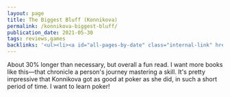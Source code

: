 ```yaml
---
layout: page
title: The Biggest Bluff (Konnikova)
permalink: /konnikova-biggest-bluff/
publication_date: 2021-05-30
tags: reviews,games
backlinks: '<ul><li><a id="all-pages-by-date" class="internal-link" href="/all-pages-by-date/">All pages by date</a></li><li><a id="books-published-in-2020" class="internal-link" href="/books-published-in-2020/">Books I&#39;ve read that were published in 2020</a></li><li><a id="books-read-in-2021" class="internal-link" href="/books-read-in-2021/">Books I read in 2021</a></li><li><a id="books-tagged-memoirs" class="internal-link" href="/books-tagged-memoirs/">Books tagged &#39;memoirs&#39;</a></li><li><a id="books-tagged-nonfiction" class="internal-link" href="/books-tagged-nonfiction/">Books tagged &#39;nonfiction&#39;</a></li><li><a id="games" class="internal-link" href="/games/">Pages tagged &#39;games&#39;</a></li><li><a id="reviews" class="internal-link" href="/reviews/">Reviews</a></li></ul>'
---
```


About 30% longer than necessary, but overall a fun read. I want more books like this—that chronicle a person's journey mastering a skill. It's pretty impressive that Konnikova got as good at poker as she did, in such a short period of time. I want to learn poker!
